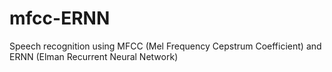 # mfcc-ERNN
Speech recognition using MFCC (Mel Frequency Cepstrum Coefficient) and ERNN (Elman Recurrent Neural Network)
